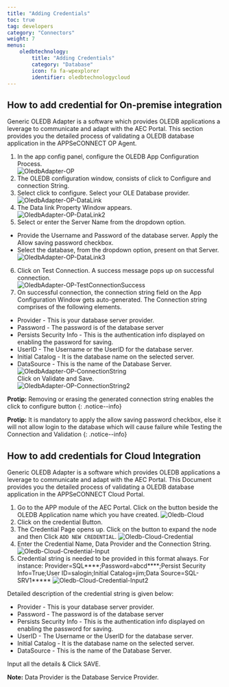 ```yaml
---
title: "Adding Credentials"
toc: true
tag: developers
category: "Connectors"
weight: 7
menus: 
    oledbtechnology:
        title: "Adding Credentials"
        category: "Database"
        icon: fa fa-wpexplorer
        identifier: oledbtechnologycloud
---
```


## How to add credential for On-premise integration

Generic OLEDB Adapter is a software which provides OLEDB applications a leverage to communicate and adapt with the AEC Portal. This section provides you the detailed process of validating a OLEDB database application in the APPSeCONNECT OP Agent.

1. In the app config panel, configure the OLEDB App Configuration Process.  
![OledbAdapter-OP](/staticfiles/connectors/media/technology-connector/OledbAdapter-OP.png)
2. The OLEDB configuration window, consists of click to Configure and connection String.  
3. Select click to configure. Select your OLE Database provider.  
![OledbAdapter-OP-DataLink](/staticfiles/connectors/media/technology-connector/OledbAdapter-OP-DataLink.png)
4. The Data link Property Window appears.  
![OledbAdapter-OP-DataLink2](/staticfiles/connectors/media/technology-connector/OledbAdapter-OP-DataLink2.png)
5. Select or enter the Server Name from the dropdown option. 
* Provide the Username and Password of the database server. Apply the Allow saving password checkbox. 
* Select the database, from the dropdown option, present on that Server.  
![OledbAdapter-OP-DataLink3](/staticfiles/connectors/media/technology-connector/OledbAdapter-OP-DataLink3.png)
6. Click on Test Connection. A success message pops up on successful connection.  
![OledbAdapter-OP-TestConnectionSuccess](/staticfiles/connectors/media/technology-connector/OledbAdapter-OP-TestConnectionSuccess.png)
7. On successful connection, the connection string field on the App Configuration Window gets auto-generated.
The Connection string comprises of the following elements.

* Provider - This is your database server provider.
* Password - The password is of the database server
* Persists Security Info - This is the authentication info displayed on enabling the password for saving.
* UserID - The Username or the UserID for the database server.
* Initial Catalog - It is the database name on the selected server.	
* DataSource - This is the name of the Database Server.  
![OledbAdapter-OP-ConnectionString](/staticfiles/connectors/media/technology-connector/OledbAdapter-OP-ConnectionString.png)  
Click on Validate and Save.    
![OledbAdapter-OP-ConnectionString2](/staticfiles/connectors/media/technology-connector/OledbAdapter-OP-ConnectionString2.png)

**Protip:** Removing or erasing the generated connection string enables the click to configure button 
{: .notice--info}

**Protip:** It is mandatory to apply the allow saving password checkbox, else it will not allow login to the database which will cause failure while 
Testing the Connection and Validation 
{: .notice--info}


## How to add credentials for Cloud Integration

Generic OLEDB Adapter is a software which provides OLEDB applications a leverage to communicate 
and adapt with the AEC Portal. This Document provides you the detailed process of validating a 
OLEDB database application in the APPSeCONNECT Cloud Portal.

1. Go to the APP module of the AEC Portal. Click on the button beside the OLEDB Application name
 which you have created.
![Oledb-Cloud](/staticfiles/connectors/media/technology-connector/Oledb-Cloud.png)
2. Click on the credential Button.
3. The Credential Page opens up. Click on the button to expand the node and then Click `ADD NEW CREDENTIAL`.
![Oledb-Cloud-Credential](/staticfiles/connectors/media/technology-connector/Oledb-Cloud-Credential.png)
4.	Enter the Credential Name, Data Provider and the Connection String. 
![Oledb-Cloud-Credential-Input](/staticfiles/connectors/media/technology-connector/Oledb-Cloud-Credential-Input.png)
5. Credential string is needed to be provided in this format always. 
For instance: Provider=SQL****;Password=abcd****;Persist Security Info=True;User ID=salogin;Initial Catalog=jim;Data Source=SQL-SRV1*****
![Oledb-Cloud-Credential-Input2](/staticfiles/connectors/media/technology-connector/Oledb-Cloud-Credential-Input2.png)

Detailed description of the credential string is given below:

-	Provider - This is your database server provider.
-	Password - The password is of the database server
-	Persists Security Info - This is the authentication info displayed on enabling the password for saving.
-	UserID - The Username or the UserID for the database server.
-	Initial Catalog - It is the database name on the selected server.	
-	DataSource - This is the name of the Database Server.

Input all the details & Click SAVE.

**Note:** Data Provider is the Database Service Provider.